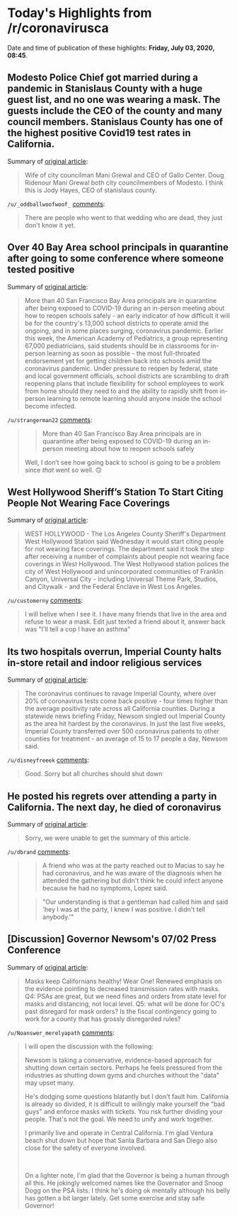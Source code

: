 # Today's Highlights from /r/coronavirusca

Date and time of publication of these highlights: **Friday, July 03, 2020, 08:45**.

## Modesto Police Chief got married during a pandemic in Stanislaus County with a huge guest list, and no one was wearing a mask. The guests include the CEO of the county and many council members. Stanislaus County has one of the highest positive Covid19 test rates in California.

Summary of [original article](https://imgur.com/a/8GK6MgO):

> Wife of city councilman Mani Grewal and CEO of Gallo Center. Doug Ridenour Mani Grewal both city councilmembers of Modesto. I think this is Jody Hayes, CEO of stanislaus county.

`/u/_oddballwoofwoof_` [comments](https://www.reddit.com/r/CoronavirusCA/comments/hk52jo/modesto_police_chief_got_married_during_a/):

> There are people who went to that wedding who are dead, they just don't know it yet.

## Over 40 Bay Area school principals in quarantine after going to some conference where someone tested positive

Summary of [original article](https://www.msn.com/en-us/news/us/more-than-40-school-principals-in-quarantine-after-coronavirus-exposure-at-in-person-meeting/ar-BB16gjTB):

> More than 40 San Francisco Bay Area principals are in quarantine after being exposed to COVID-19 during an in-person meeting about how to reopen schools safely - an early indicator of how difficult it will be for the country's 13,000 school districts to operate amid the ongoing, and in some places surging, coronavirus pandemic. Earlier this week, the American Academy of Pediatrics, a group representing 67,000 pediatricians, said students should be in classrooms for in-person learning as soon as possible - the most full-throated endorsement yet for getting children back into schools amid the coronavirus pandemic. Under pressure to reopen by federal, state and local government officials, school districts are scrambling to draft reopening plans that include flexibility for school employees to work from home should they need to and the ability to rapidly shift from in-person learning to remote learning should anyone inside the school become infected.

`/u/strangerman22` [comments](https://www.reddit.com/r/CoronavirusCA/comments/hkccoz/over_40_bay_area_school_principals_in_quarantine/):

> >	More than 40 San Francisco Bay Area principals are in quarantine after being exposed to COVID-19 during an in-person meeting about how to reopen schools safely
> 
> Well, I don’t see how going back to school is going to be a problem since *that* went so well. 🙃

## West Hollywood Sheriff’s Station To Start Citing People Not Wearing Face Coverings

Summary of [original article](https://losangeles.cbslocal.com/2020/07/01/west-hollywood-sheriffs-station-to-start-citing-people-not-wearing-face-coverings/):

> WEST HOLLYWOOD - The Los Angeles County Sheriff's Department West Hollywood Station said Wednesday it would start citing people for not wearing face coverings. The department said it took the step after receiving a number of complaints about people not wearing face coverings in West Hollywood. The West Hollywood station polices the city of West Hollywood and unincorporated communities of Franklin Canyon, Universal City - including Universal Theme Park, Studios, and Citywalk - and the Federal Enclave in West Los Angeles.

`/u/customerny` [comments](https://www.reddit.com/r/CoronavirusCA/comments/hk47kv/west_hollywood_sheriffs_station_to_start_citing/):

> I will belive when I see it. I have many friends that live in the area and refuse to wear a mask. Edit just texted a friend about it, answer back was "I'll tell a cop I have an asthma"

## Its two hospitals overrun, Imperial County halts in-store retail and indoor religious services

Summary of [original article](https://www.latimes.com/california/story/2020-07-02/imperial-county-coronavirus-restrictions-retail-stores-religious-services):

> The coronavirus continues to ravage Imperial County, where over 20% of coronavirus tests come back positive - four times higher than the average positivity rate across all California counties. During a statewide news briefing Friday, Newsom singled out Imperial County as the area hit hardest by the coronavirus. In just the last five weeks, Imperial County transferred over 500 coronavirus patients to other counties for treatment - an average of 15 to 17 people a day, Newsom said.

`/u/disneyfreeek` [comments](https://www.reddit.com/r/CoronavirusCA/comments/hkb4a3/its_two_hospitals_overrun_imperial_county_halts/):

> Good. Sorry but all churches should shut down

## He posted his regrets over attending a party in California. The next day, he died of coronavirus

Summary of [original article](https://www.cnn.com/2020/07/02/us/california-thomas-macias-coronavirus/index.html):

> Sorry, we were unable to get the summary of this article.

`/u/dbrand` [comments](https://www.reddit.com/r/CoronavirusCA/comments/hjxh1o/he_posted_his_regrets_over_attending_a_party_in/):

> > A friend who was at the party reached out to Macias to say he had coronavirus, and he was aware of the diagnosis when he attended the gathering but didn't think he could infect anyone because he had no symptoms, Lopez said.
> 
> > "Our understanding is that a gentleman had called him and said 'hey I was at the party, I knew I was positive. I didn't tell anybody.'"

## [Discussion] Governor Newsom's 07/02 Press Conference

Summary of [original article](https://www.reddit.com/r/CoronavirusCA/comments/hk2xde/discussion_governor_newsoms_0702_press_conference/):

> Masks keep Californians healthy! Wear One! Renewed emphasis on the evidence pointing to decreased transmission rates with masks. Q4: PSAs are great, but we need fines and orders from state level for masks and distancing, not local level. Q5: what will be done for OC's past disregard for mask orders? Is the fiscal contingency going to work for a county that has grossly disregarded rules?

`/u/Noanswer_merelyapath` [comments](https://www.reddit.com/r/CoronavirusCA/comments/hk2xde/discussion_governor_newsoms_0702_press_conference/):

> I will open the discussion with the following:
> 
> Newsom is taking a conservative, evidence-based approach for shutting down certain sectors. Perhaps he feels pressured from the industries as shutting down gyms and churches without the "data" may upset many.
> 
> He's dodging some questions blatantly but I don't fault him. California is already so divided, it is difficult to willingly make yourself the "bad guys" and enforce masks with tickets. You risk further dividing your people. That's not the goal. We need to unify and work together.
> 
> I primarily live and operate in Central California. I'm glad Ventura beach shut down but hope that Santa Barbara and San Diego also close for the safety of everyone involved.
> 
> &nbsp;
> 
> On a lighter note, I'm glad that the Governor is being a human through all this. He jokingly welcomed names like the Governator and Snoop Dogg on the PSA lists. I think he's doing ok mentally although his belly has gotten a bit larger lately. Get some exercise and stay safe Governor!

